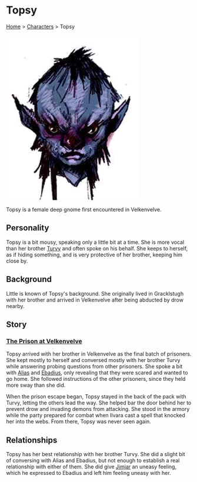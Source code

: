 # Topsy

[Home](../../README.md) > [Characters](../info.md) > Topsy

![Topsy](Topsy.png)

Topsy is a female deep gnome first encountered in Velkenvelve.

## Personality
Topsy is a bit mousy, speaking only a little bit at a time. She is more vocal than her brother [Turvy](turvy.md) and often spoke on his behalf. She keeps to herself, as if hiding something, and is very protective of her brother, keeping him close by.

## Background
Little is known of Topsy's background. She originally lived in Gracklstugh with her brother and arrived in Velkenvelve after being abducted by drow nearby.

## Story
### [The Prison at Velkenvelve](../../sessions/arc01/info.md)
Topsy arrived with her brother in Velkenvelve as the final batch of prisoners. She kept mostly to herself and conversed mostly with her brother Turvy while answering probing questions from other prisoners. She spoke a bit with [Alias](../pcs/alias.md) and [Ebadius](../pcs/ebadius.md), only revealing that they were scared and wanted to go home. She followed instructions of the other prisoners, since they held more sway than she did.

When the prison escape began, Topsy stayed in the back of the pack with Turvy, letting the others lead the way. She helped bar the door behind her to prevent drow and invading demons from attacking. She stood in the armory while the party prepared for combat when Ilvara cast a spell that knocked her into the webs. From there, Topsy was never seen again.

## Relationships
Topsy has her best relationship with her brother Turvy. She did a slight bit of conversing with Alias and Ebadius, but not enough to establish a real relationship with either of them. She did give [Jimjar](jimjar.md) an uneasy feeling, which he expressed to Ebadius and left him feeling uneasy with her.

